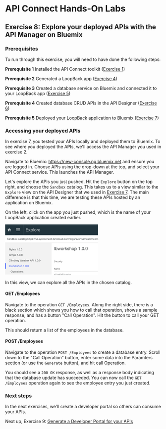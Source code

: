 # API Connect Hands-On Labs

## Exercise 8: Explore your deployed APIs with the API Manager on Bluemix

### Prerequisites

To run through this exercise, you will need to have done the following steps:

**Prerequisite 1** Installed the API Connect toolkit ([Exercise 1](../ex1))

**Prerequisite 2** Generated a LoopBack app ([Exercise 4](../ex4))

**Prerequisite 3** Created a database service on Bluemix and connected it to your LoopBack app ([Exercise 5](../ex5))

**Prerequisite 4** Created database CRUD APIs in the API Designer ([Exercise 6](../ex6))

**Prerequisite 5** Deployed your LoopBack application to Bluemix ([Exercise 7](../ex7))

### Accessing your deployed APIs

In exercise 7, you tested your APIs locally and deployed them to Bluemix. To see where you deployed the APIs, we'll access the API Manager you used in exercise 2.

Navigate to Bluemix: https://new-console.ng.bluemix.net and ensure you are logged in. Choose APIs using the drop-down at the top, and select your API Connect service. This launches the API Manager.

Let's explore the APIs you just pushed. Hit the `Explore` button on the top right, and choose the `Sandbox` catalog. This takes us to a view similar to the `Explore` view on the API Designer that we used in [Exercise 7](../ex7). The main difference is that this time, we are testing these APIs hosted by an application on Bluemix.

On the left, click on the app you just pushed, which is the name of your LoopBack application created earlier.

<img src="SS1.png"  width="300">

In this view, we can explore all the APIs in the chosen catalog.

#### GET /Employees

Navigate to the operation `GET /Employees`. Along the right side, there is a black section which shows you how to call that operation, shows a sample response, and has a button "Call Operation". Hit the button to call your GET operation.

This should return a list of the employees in the database.

#### POST /Employees

Navigate to the operation `POST /Employees` to create a database entry. Scroll down to the "Call Operation" button, enter some data into the Paramters section (or use the `Generate` button), and hit call Operation.

You should see a `200 OK` response, as well as a response body indicating that the database update has succeeded. You can now call the `GET /Employees` operation again to see the employee entry you just created.

### Next steps

In the next exercises, we'll create a developer portal so others can consume your APIs.

Next up, Exercise 9: [Generate a Developer Portal for your APIs](../exercises/ex9)